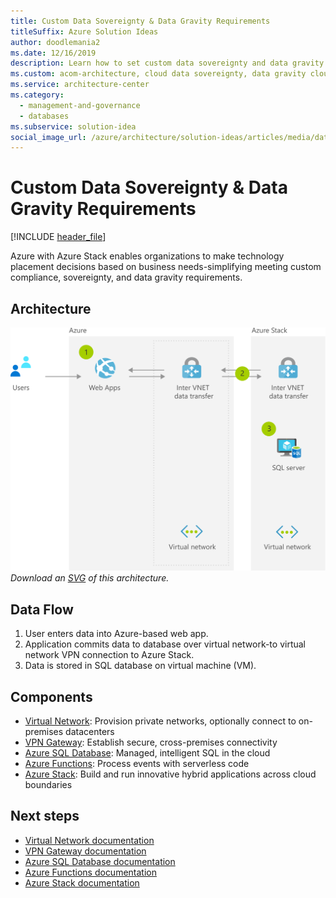 ```yaml
---
title: Custom Data Sovereignty & Data Gravity Requirements
titleSuffix: Azure Solution Ideas
author: doodlemania2
ms.date: 12/16/2019
description: Learn how to set custom data sovereignty and data gravity requirements in the cloud with Azure Stack. Find a step-by-step flow chart to implement this solution.
ms.custom: acom-architecture, cloud data sovereignty, data gravity cloud, azure data sovereignty, data gravity, data sovereignty, data sovereignty requirements, interactive-diagram, 'https://azure.microsoft.com/solutions/architecture/data-sovereignty-and-gravity/'
ms.service: architecture-center
ms.category:
  - management-and-governance
  - databases
ms.subservice: solution-idea
social_image_url: /azure/architecture/solution-ideas/articles/media/data-sovereignty-and-gravity.png
---
```


# Custom Data Sovereignty & Data Gravity Requirements

[!INCLUDE [header_file](../../../includes/sol-idea-header.md)]

Azure with Azure Stack enables organizations to make technology placement decisions based on business needs-simplifying meeting custom compliance, sovereignty, and data gravity requirements.

## Architecture

![Architecture diagram](../media/data-sovereignty-and-gravity.png)
*Download an [SVG](../media/data-sovereignty-and-gravity.svg) of this architecture.*

## Data Flow

1. User enters data into Azure-based web app.
1. Application commits data to database over virtual network-to virtual network VPN connection to Azure Stack.
1. Data is stored in SQL database on virtual machine (VM).

## Components

* [Virtual Network](https://azure.microsoft.com/services/virtual-network): Provision private networks, optionally connect to on-premises datacenters
* [VPN Gateway](https://azure.microsoft.com/services/vpn-gateway): Establish secure, cross-premises connectivity
* [Azure SQL Database](https://azure.microsoft.com/services/sql-database): Managed, intelligent SQL in the cloud
* [Azure Functions](https://azure.microsoft.com/services/functions): Process events with serverless code
* [Azure Stack](https://azure.microsoft.com/overview/azure-stack): Build and run innovative hybrid applications across cloud boundaries

## Next steps

* [Virtual Network documentation](https://docs.microsoft.com/azure/virtual-network)
* [VPN Gateway documentation](https://docs.microsoft.com/azure/vpn-gateway)
* [Azure SQL Database documentation](https://docs.microsoft.com/azure/sql-database)
* [Azure Functions documentation](https://docs.microsoft.com/azure/azure-functions)
* [Azure Stack documentation](https://docs.microsoft.com/azure/azure-stack/user/azure-stack-solution-staged-data-analytics)
